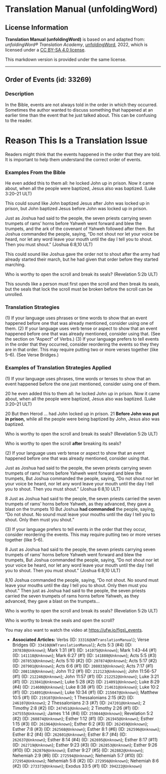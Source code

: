 # Translation Manual (unfoldingWord)

## License Information

**Translation Manual (unfoldingWord)** is based on and adapted from: _unfoldingWord® Translation Academy_, [unfoldingWord](https://unfoldingword.org/utw), 2022, which is licensed under a [CC BY-SA 4.0 license](https://creativecommons.org/licenses/by-sa/4.0/legalcode.en).

This markdown version is provided under the same license.



--------------------------------

## Order of Events (id: 33269)

### Description

In the Bible, events are not always told in the order in which they occurred. Sometimes the author wanted to discuss something that happened at an earlier time than the event that he just talked about. This can be confusing to the reader.

Reason This Is a Translation Issue
==================================

Readers might think that the events happened in the order that they are told. It is important to help them understand the correct order of events.

### Examples From the Bible

He even added this to them all: he locked John up in prison. Now it came about, when all the people were baptized, Jesus also was baptized. (Luke 3:20–21 ULT)

This could sound like John baptized Jesus after John was locked up in prison, but John baptized Jesus before John was locked up in prison.

Just as Joshua had said to the people, the seven priests carrying seven trumpets of rams’ horns before Yahweh went forward and blew the trumpets, and the ark of the covenant of Yahweh followed after them. But Joshua commanded the people, saying, “Do not shout nor let your voice be heard, nor let any word leave your mouth until the day I tell you to shout. Then you must shout.” (Joshua 6:8,10 ULT)

This could sound like Joshua gave the order not to shout after the army had already started their march, but he had given that order before they started marching.

Who is worthy to open the scroll and break its seals? (Revelation 5:2b ULT)

This sounds like a person must first open the scroll and then break its seals, but the seals that lock the scroll must be broken before the scroll can be unrolled.

### Translation Strategies

(1\) If your language uses phrases or time words to show that an event happened before one that was already mentioned, consider using one of them. (2\) If your language uses verb tense or aspect to show that an event happened before one that was already mentioned, consider using that. (See the section on “Aspect” of Verbs.) (3\) If your language prefers to tell events in the order that they occurred, consider reordering the events so they they are in that order. This may require putting two or more verses together (like 5–6\). (See Verse Bridges.)

### Examples of Translation Strategies Applied

(1\) If your language uses phrases, time words or tenses to show that an event happened before the one just mentioned, consider using one of them.

20 he even added this to them all: he locked John up in prison. Now it came about, when all the people were baptized, Jesus also was baptized. (Luke 3:20–21 ULT)

20 But then Herod … had John locked up in prison. 21 **Before John was put in prison,** while all the people were being baptized by John, Jesus also was baptized.

Who is worthy to open the scroll and break its seals? (Revelation 5:2b ULT)

Who is worthy to open the scroll **after** breaking its seals?

(2\) If your language uses verb tense or aspect to show that an event happened before one that was already mentioned, consider using that.

Just as Joshua had said to the people, the seven priests carrying seven trumpets of rams’ horns before Yahweh went forward and blew the trumpets, But Joshua commanded the people, saying, “Do not shout nor let your voice be heard, nor let any word leave your mouth until the day I tell you to shout. Then you must shout.” (Joshua 6:8,10 ULT)

8 Just as Joshua had said to the people, the seven priests carried the seven trumpets of rams’ horns before Yahweh, as they advanced, they gave a blast on the trumpets 10 But Joshua **had commanded** the people, saying, “Do not shout. No sound must leave your mouths until the day I tell you to shout. Only then must you shout.”

(3\) If your language prefers to tell events in the order that they occur, consider reordering the events. This may require putting two or more verses together (like 5–6\).

8 Just as Joshua had said to the people, the seven priests carrying seven trumpets of rams’ horns before Yahweh went forward and blew the trumpets, But Joshua commanded the people, saying, “Do not shout nor let your voice be heard, nor let any word leave your mouth until the day I tell you to shout. Then you must shout.” (Joshua 6:8,10 ULT)

8,10 Joshua commanded the people, saying, “Do not shout. No sound must leave your mouths until the day I tell you to shout. Only then must you shout.” Then just as Joshua had said to the people, the seven priests carried the seven trumpets of rams horns before Yahweh, as they advanced, they gave a blast on the trumpets…

Who is worthy to open the scroll and break its seals? (Revelation 5:2b ULT)

Who is worthy to break the seals and open the scroll?

You may also want to watch the video at https://ufw.io/figs\_events.

* **Associated Articles:** Verbs (ID: `33316@UWTranslationManual`); Verse Bridges (ID: `33410@UWTranslationManual`); Acts 5:3 (#4) (ID: `207838@Unknown`); Mark 1:31 (#1) (ID: `141075@Unknown`); Mark 1:43-44 (#1) (ID: `141118@Unknown`); Mark 6:27 (#1) (ID: `141880@Unknown`); Acts 5:5 (#3) (ID: `207853@Unknown`); Acts 5:10 (#2) (ID: `207874@Unknown`); Acts 5:17 (#2) (ID: `207901@Unknown`); Acts 6:6 (#1) (ID: `208033@Unknown`); Acts 7:17 (#1) (ID: `208118@Unknown`); John 11:2 (#1) (ID: `212123@Unknown`); John 11:56-57 (#1) (ID: `212246@Unknown`); John 11:57 (#1) (ID: `212252@Unknown`); Luke 3:21 (#1) (ID: `213841@Unknown`); Luke 5:28 (#2) (ID: `214091@Unknown`); Luke 8:29 (#4) (ID: `214600@Unknown`); Luke 8:38 (#1) (ID: `214631@Unknown`); Luke 10:2 (#1) (ID: `214891@Unknown`); Luke 10:34 (#1) (ID: `215047@Unknown`); Matthew 10:5 (#1) (ID: `219107@Unknown`); 1 Thessalonians 2:15 (#2) (ID: `246107@Unknown`); 2 Thessalonians 2:3 (#7) (ID: `247201@Unknown`); 2 Timothy 2:8 (#2) (ID: `247451@Unknown`); 2 Timothy 2:26 (#1) (ID: `247555@Unknown`); James 1:14 (#4) (ID: `259844@Unknown`); Revelation 5:2 (#2) (ID: `260874@Unknown`); Esther 1:12 (#1) (ID: `261945@Unknown`); Esther 1:15 (#3) (ID: `261964@Unknown`); Esther 6:2 (#3) (ID: `262459@Unknown`); Esther 7:8 (#3) (ID: `262568@Unknown`); Esther 8:1 (#6) (ID: `262596@Unknown`); Esther 8:2 (#4) (ID: `262601@Unknown`); Esther 8:7 (#4) (ID: `262637@Unknown`); Esther 8:14 (#4) (ID: `262695@Unknown`); Esther 8:17 (#11) (ID: `262719@Unknown`); Esther 9:23 (#3) (ID: `262853@Unknown`); Esther 9:26 (#10) (ID: `262876@Unknown`); Esther 9:27 (#5) (ID: `262882@Unknown`); Nehemiah 2:9 (#6) (ID: `272594@Unknown`); Nehemiah 5:7 (#10) (ID: `272954@Unknown`); Nehemiah 5:8 (#2) (ID: `272956@Unknown`); Nehemiah 8:6 (#2) (ID: `273373@Unknown`); Exodus 33:5 (#1) (ID: `394222@Unknown`)

